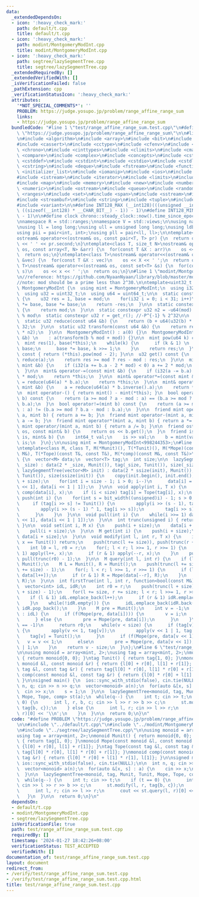 ```yaml
---
data:
  _extendedDependsOn:
  - icon: ':heavy_check_mark:'
    path: default/t.cpp
    title: default/t.cpp
  - icon: ':heavy_check_mark:'
    path: modint/MontgomeryModInt.cpp
    title: modint/MontgomeryModInt.cpp
  - icon: ':heavy_check_mark:'
    path: segtree/lazySegmentTree.cpp
    title: segtree/lazySegmentTree.cpp
  _extendedRequiredBy: []
  _extendedVerifiedWith: []
  _isVerificationFailed: false
  _pathExtension: cpp
  _verificationStatusIcon: ':heavy_check_mark:'
  attributes:
    '*NOT_SPECIAL_COMMENTS*': ''
    PROBLEM: https://judge.yosupo.jp/problem/range_affine_range_sum
    links:
    - https://judge.yosupo.jp/problem/range_affine_range_sum
  bundledCode: "#line 1 \"test/range_affine_range_sum.test.cpp\"\n#define PROBLEM\
    \ \"https://judge.yosupo.jp/problem/range_affine_range_sum\"\n\n#line 1 \"default/t.cpp\"\
    \n#include <algorithm>\n#include <array>\n#include <bit>\n#include <bitset>\n\
    #include <cassert>\n#include <cctype>\n#include <cfenv>\n#include <cfloat>\n#include\
    \ <chrono>\n#include <cinttypes>\n#include <climits>\n#include <cmath>\n#include\
    \ <compare>\n#include <complex>\n#include <concepts>\n#include <cstdarg>\n#include\
    \ <cstddef>\n#include <cstdint>\n#include <cstdio>\n#include <cstdlib>\n#include\
    \ <cstring>\n#include <deque>\n#include <fstream>\n#include <functional>\n#include\
    \ <initializer_list>\n#include <iomanip>\n#include <ios>\n#include <iostream>\n\
    #include <istream>\n#include <iterator>\n#include <limits>\n#include <list>\n\
    #include <map>\n#include <memory>\n#include <new>\n#include <numbers>\n#include\
    \ <numeric>\n#include <ostream>\n#include <queue>\n#include <random>\n#include\
    \ <ranges>\n#include <set>\n#include <span>\n#include <sstream>\n#include <stack>\n\
    #include <streambuf>\n#include <string>\n#include <tuple>\n#include <type_traits>\n\
    #include <variant>\n\n#define INT128_MAX (__int128)(((unsigned __int128) 1 <<\
    \ ((sizeof(__int128) * __CHAR_BIT__) - 1)) - 1)\n#define INT128_MIN (-INT128_MAX\
    \ - 1)\n\n#define clock chrono::steady_clock::now().time_since_epoch().count()\n\
    \nnamespace R = std::ranges;\nnamespace V = std::views;\n\nusing namespace std;\n\
    \nusing ll = long long;\nusing ull = unsigned long long;\nusing ldb = long double;\n\
    using pii = pair<int, int>;\nusing pll = pair<ll, ll>;\n\ntemplate<class T>\n\
    ostream& operator<<(ostream& os, const pair<T, T> pr) {\n  return os << pr.first\
    \ << ' ' << pr.second;\n}\ntemplate<class T, size_t N>\nostream& operator<<(ostream&\
    \ os, const array<T, N> &arr) {\n  for(const T &X : arr)\n    os << X << ' ';\n\
    \  return os;\n}\ntemplate<class T>\nostream& operator<<(ostream& os, const vector<T>\
    \ &vec) {\n  for(const T &X : vec)\n    os << X << ' ';\n  return os;\n}\ntemplate<class\
    \ T>\nostream& operator<<(ostream& os, const set<T> &s) {\n  for(const T &x :\
    \ s)\n    os << x << ' ';\n  return os;\n}\n#line 1 \"modint/MontgomeryModInt.cpp\"\
    \n//reference: https://github.com/NyaanNyaan/library/blob/master/modint/montgomery-modint.hpp#L10\n\
    //note: mod should be a prime less than 2^30.\n\ntemplate<uint32_t mod>\nstruct\
    \ MontgomeryModInt {\n  using mint = MontgomeryModInt;\n  using i32 = int32_t;\n\
    \  using u32 = uint32_t;\n  using u64 = uint64_t;\n\n  static constexpr u32 get_r()\
    \ {\n    u32 res = 1, base = mod;\n    for(i32 i = 0; i < 31; i++)\n      res\
    \ *= base, base *= base;\n    return -res;\n  }\n\n  static constexpr u32 get_mod()\
    \ {\n    return mod;\n  }\n\n  static constexpr u32 n2 = -u64(mod) % mod; //2^64\
    \ % mod\n  static constexpr u32 r = get_r(); //-P^{-1} % 2^32\n\n  u32 a;\n\n\
    \  static u32 reduce(const u64 &b) {\n    return (b + u64(u32(b) * r) * mod) >>\
    \ 32;\n  }\n\n  static u32 transform(const u64 &b) {\n    return reduce(u64(b)\
    \ * n2);\n  }\n\n  MontgomeryModInt() : a(0) {}\n  MontgomeryModInt(const int64_t\
    \ &b) \n    : a(transform(b % mod + mod)) {}\n\n  mint pow(u64 k) const {\n  \
    \  mint res(1), base(*this);\n    while(k) {\n      if (k & 1) \n        res *=\
    \ base;\n      base *= base, k >>= 1;\n    }\n    return res;\n  }\n\n  mint inverse()\
    \ const { return (*this).pow(mod - 2); }\n\n  u32 get() const {\n    u32 res =\
    \ reduce(a);\n    return res >= mod ? res - mod : res;\n  }\n\n  mint& operator+=(const\
    \ mint &b) {\n    if (i32(a += b.a - 2 * mod) < 0) a += 2 * mod;\n    return *this;\n\
    \  }\n\n  mint& operator-=(const mint &b) {\n    if (i32(a -= b.a) < 0) a += 2\
    \ * mod;\n    return *this;\n  }\n\n  mint& operator*=(const mint &b) {\n    a\
    \ = reduce(u64(a) * b.a);\n    return *this;\n  }\n\n  mint& operator/=(const\
    \ mint &b) {\n    a = reduce(u64(a) * b.inverse().a);\n    return *this;\n  }\n\
    \n  mint operator-() { return mint() - mint(*this); }\n  bool operator==(mint\
    \ b) const {\n    return (a >= mod ? a - mod : a) == (b.a >= mod ? b.a - mod :\
    \ b.a);\n  }\n  bool operator!=(mint b) const {\n    return (a >= mod ? a - mod\
    \ : a) != (b.a >= mod ? b.a - mod : b.a);\n  }\n\n  friend mint operator+(mint\
    \ a, mint b) { return a += b; }\n  friend mint operator-(mint a, mint b) { return\
    \ a -= b; }\n  friend mint operator*(mint a, mint b) { return a *= b; }\n  friend\
    \ mint operator/(mint a, mint b) { return a /= b; }\n\n  friend ostream& operator<<(ostream&\
    \ os, const mint& b) {\n    return os << b.get();\n  }\n  friend istream& operator>>(istream&\
    \ is, mint& b) {\n    int64_t val;\n    is >> val;\n    b = mint(val);\n    return\
    \ is;\n  }\n};\n\nusing mint = MontgomeryModInt<998244353>;\n#line 1 \"segtree/lazySegmentTree.cpp\"\
    \ntemplate<class M, class T, M(*Munit)(), T(*Tunit)(), M(*Mope)(const M&, const\
    \ M&), T(*Tope)(const T&, const T&), M(*comp)(const M&, const T&)>\nstruct lazySegmentTree\
    \ {\n  vector<M> data;\n  vector<T> tag;\n  int size;\n\n  lazySegmentTree(int\
    \ _size) : data(2 * _size, Munit()), tag(_size, Tunit()), size(_size) {}\n\n \
    \ lazySegmentTree(vector<M> init) : data(2 * ssize(init), Munit()), tag(ssize(init),\
    \ Tunit()), size(ssize(init)) {\n    copy(init.begin(), init.end(), data.begin()\
    \ + size);\n    for(int i = size - 1; i > 0; i--)\n      data[i] = Mope(data[i\
    \ << 1], data[i << 1 | 1]);\n  }\n\n  void apply(int i, T x) {\n    data[i] =\
    \ comp(data[i], x);\n    if (i < size) tag[i] = Tope(tag[i], x);\n  }\n\n  void\
    \ push(int i) {\n    for(int s = bit_width((unsigned)i) - 1; s > 0; s--) {\n \
    \     if (tag[i >> s] != Tunit()) {\n        apply(i >> (s - 1), tag[i >> s]);\n\
    \        apply(i >> (s - 1) ^ 1, tag[i >> s]);\n        tag[i >> s] = Tunit();\n\
    \      }\n    }\n  }\n\n  void pull(int i) {\n    while(i >>= 1) data[i] = Mope(data[i\
    \ << 1], data[i << 1 | 1]);\n  }\n\n  int trunc(unsigned i) { return i >> countr_zero(i);\
    \ }\n\n  void set(int i, M x) {\n    push(i + size);\n    data[i + size] = x;\n\
    \    pull(i + size);\n  }\n\n  M get(int i) {\n    push(i + size);\n    return\
    \ data[i + size];\n  }\n\n  void modify(int l, int r, T x) {\n    if (l >= r or\
    \ x == Tunit()) return;\n    push(trunc(l += size)), push(trunc(r += size) - 1);\n\
    \    int l0 = l, r0 = r;\n    for(; l < r; l >>= 1, r >>= 1) {\n      if (l &\
    \ 1) apply(l++, x);\n      if (r & 1) apply(--r, x);\n    }\n    pull(trunc(l0)),\
    \ pull(trunc(r0) - 1);\n  }\n\n  M query(int l, int r) {\n    if (l >= r) return\
    \ Munit();\n    M L = Munit(), R = Munit();\n    push(trunc(l += size)), push(trunc(r\
    \ += size) - 1);\n    for(; l < r; l >>= 1, r >>= 1) {\n      if (l & 1) L = Mope(L,\
    \ data[l++]);\n      if (r & 1) R = Mope(data[--r], R);\n    }\n    return Mope(L,\
    \ R);\n  }\n\n  int firstTrue(int l, int r, function<bool(const M&)> f) {\n  \
    \  vector<int> idL, idR;\n    int r0 = r;\n    push(trunc(l + size)), push(trunc(r\
    \ + size) - 1);\n    for(l += size, r += size; l < r; l >>= 1, r >>= 1) {\n  \
    \    if (l & 1) idL.emplace_back(l++);\n      if (r & 1) idR.emplace_back(--r);\n\
    \    }\n    while(!idR.empty()) {\n      idL.emplace_back(idR.back());\n     \
    \ idR.pop_back();\n    }\n    M pre = Munit();\n    int v = -1;\n    for(int i\
    \ : idL) {\n      if (f(Mope(pre, data[i]))) {\n        v = i;\n        break;\n\
    \      } else {\n        pre = Mope(pre, data[i]);\n      }\n    }\n    if (v\
    \ == -1)\n      return r0;\n    while(v < size) {\n      if (tag[v] != Tunit())\
    \ {\n        apply(v << 1, tag[v]);\n        apply(v << 1 | 1, tag[v]);\n    \
    \    tag[v] = Tunit();\n      }\n      if (f(Mope(pre, data[v << 1])))\n     \
    \   v = v << 1;\n      else\n        pre = Mope(pre, data[v << 1]), v = v << 1\
    \ | 1;\n    }\n    return v - size;\n  }\n};\n#line 6 \"test/range_affine_range_sum.test.cpp\"\
    \n\nusing monoid = array<mint, 2>;\nusing tag = array<mint, 2>;\nmonoid Munit()\
    \ { return monoid{0, 0}; }\ntag Tunit() { return tag{1, 0}; }\nmonoid Mope(const\
    \ monoid &l, const monoid &r) { return {l[0] + r[0], l[1] + r[1]}; }\ntag Tope(const\
    \ tag &l, const tag &r) { return tag{l[0] * r[0], l[1] * r[0] + r[1]}; }\nmonoid\
    \ comp(const monoid &l, const tag &r) { return {l[0] * r[0] + l[1] * r[1], l[1]};\
    \ }\n\nsigned main() {\n  ios::sync_with_stdio(false), cin.tie(NULL);\n\n  int\
    \ n, q; cin >> n >> q;\n  vector<monoid> a(n);\n  for(auto &[x, s] : a) {\n  \
    \  cin >> x;\n    s = 1;\n  }\n\n  lazySegmentTree<monoid, tag, Munit, Tunit,\
    \ Mope, Tope, comp> st(a);\n  while(q--) {\n    int t; cin >> t;\n    if (t ==\
    \ 0) {\n      int l, r, b, c; cin >> l >> r >> b >> c;\n      st.modify(l, r,\
    \ tag{b, c});\n    } else {\n      int l, r; cin >> l >> r;\n      cout << st.query(l,\
    \ r)[0] << '\\n';\n    }\n  }\n\n  return 0;\n}\n"
  code: "#define PROBLEM \"https://judge.yosupo.jp/problem/range_affine_range_sum\"\
    \n\n#include \"../default/t.cpp\"\n#include \"../modint/MontgomeryModInt.cpp\"\
    \n#include \"../segtree/lazySegmentTree.cpp\"\n\nusing monoid = array<mint, 2>;\n\
    using tag = array<mint, 2>;\nmonoid Munit() { return monoid{0, 0}; }\ntag Tunit()\
    \ { return tag{1, 0}; }\nmonoid Mope(const monoid &l, const monoid &r) { return\
    \ {l[0] + r[0], l[1] + r[1]}; }\ntag Tope(const tag &l, const tag &r) { return\
    \ tag{l[0] * r[0], l[1] * r[0] + r[1]}; }\nmonoid comp(const monoid &l, const\
    \ tag &r) { return {l[0] * r[0] + l[1] * r[1], l[1]}; }\n\nsigned main() {\n \
    \ ios::sync_with_stdio(false), cin.tie(NULL);\n\n  int n, q; cin >> n >> q;\n\
    \  vector<monoid> a(n);\n  for(auto &[x, s] : a) {\n    cin >> x;\n    s = 1;\n\
    \  }\n\n  lazySegmentTree<monoid, tag, Munit, Tunit, Mope, Tope, comp> st(a);\n\
    \  while(q--) {\n    int t; cin >> t;\n    if (t == 0) {\n      int l, r, b, c;\
    \ cin >> l >> r >> b >> c;\n      st.modify(l, r, tag{b, c});\n    } else {\n\
    \      int l, r; cin >> l >> r;\n      cout << st.query(l, r)[0] << '\\n';\n \
    \   }\n  }\n\n  return 0;\n}\n"
  dependsOn:
  - default/t.cpp
  - modint/MontgomeryModInt.cpp
  - segtree/lazySegmentTree.cpp
  isVerificationFile: true
  path: test/range_affine_range_sum.test.cpp
  requiredBy: []
  timestamp: '2024-01-27 18:42:26+08:00'
  verificationStatus: TEST_ACCEPTED
  verifiedWith: []
documentation_of: test/range_affine_range_sum.test.cpp
layout: document
redirect_from:
- /verify/test/range_affine_range_sum.test.cpp
- /verify/test/range_affine_range_sum.test.cpp.html
title: test/range_affine_range_sum.test.cpp
---
```

